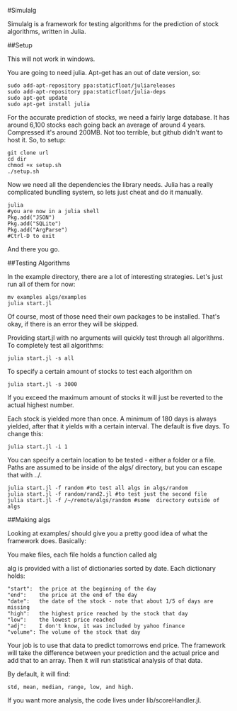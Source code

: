 #Simulalg

Simulalg is a framework for testing algorithms for the prediction of stock
algorithms, written in Julia.


##Setup

This will not work in windows. 

You are going to need julia. Apt-get has an out of date version, so:

    sudo add-apt-repository ppa:staticfloat/juliareleases
    sudo add-apt-repository ppa:staticfloat/julia-deps
    sudo apt-get update
    sudo apt-get install julia

For the accurate prediction of stocks, we need a fairly large database. It has
around 6,100 stocks each going back an average of around 4 years. Compressed
it's around 200MB. Not too terrible, but github didn't want to host it. So,
to setup:

    git clone url
    cd dir
    chmod +x setup.sh
    ./setup.sh

Now we need all the dependencies the library needs. Julia has a really
complicated bundling system, so lets just cheat and do it manually.

    julia
    #you are now in a julia shell
    Pkg.add("JSON")
    Pkg.add("SQLite")
    Pkg.add("ArgParse")
    #Ctrl-D to exit

And there you go.


##Testing Algorithms

In the example directory, there are a lot of interesting strategies. Let's just
run all of them for now:

    mv examples algs/examples
    julia start.jl

Of course, most of those need their own packages to be installed. That's okay,
if there is an error they will be skipped.

Providing start.jl with no arguments will quickly test through all algorithms.
To completely test all algorithms:

    julia start.jl -s all

To specify a certain amount of stocks to test each algorithm on

    julia start.jl -s 3000

If you exceed the maximum amount of stocks it will just be reverted to the
actual highest number.

Each stock is yielded more than once. A minimum of 180 days is always yielded,
after that it yields with a certain interval. The default is five days. To
change this:

    julia start.jl -i 1

You can specify a certain location to be tested - either a folder or a file.
Paths are assumed to be inside of the algs/ directory, but you can escape that
with ../.

    julia start.jl -f random #to test all algs in algs/random
    julia start.jl -f random/rand2.jl #to test just the second file
    julia start.jl -f /~/remote/algs/random #some  directory outside of algs


##Making algs

Looking at examples/ should give you a pretty good idea of what the framework
does. Basically:

You make files, each file holds a function called alg

alg is provided with a list of dictionaries sorted by date. Each dictionary
holds:

    "start":  the price at the beginning of the day
    "end":    the price at the end of the day
    "date":   the date of the stock - note that about 1/5 of days are missing
    "high":   the highest price reached by the stock that day
    "low":    the lowest price reached
    "adj":    I don't know, it was included by yahoo finance
    "volume": The volume of the stock that day

Your job is to use that data to predict tomorrows end price. The framework
will take the difference between your prediction and the actual price and add
that to an array. Then it will run statistical analysis of that data.

By default, it will find:

    std, mean, median, range, low, and high.

If you want more analysis, the code lives under lib/scoreHandler.jl.
